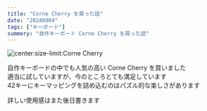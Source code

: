```yaml
---
title: "Corne Cherry を買った話"
date: "20240904"
tags: ["キーボード"]
summery: "自作キーボード Corne Cherry を買った話"
---
```


![center:size-limit:Corne Cherry](./corne-cherry.jpg)

自作キーボードの中でも人気の高い Corne Cherry を買いました  
適当に試していますが、今のところとても満足しています  
42キーにキーマッピングを詰め込むのはパズル的な楽しさがあります

詳しい使用感はまた後日書きます

